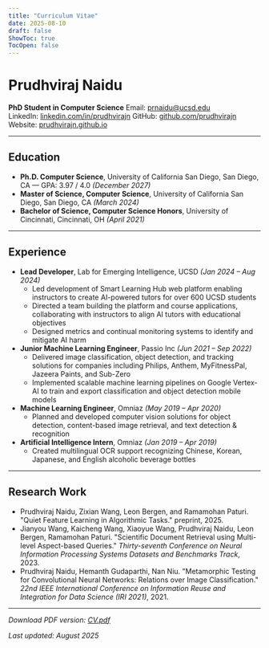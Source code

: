 ```yaml
---
title: "Curriculum Vitae"
date: 2025-08-10
draft: false
ShowToc: true
TocOpen: false
---
```


# Prudhviraj Naidu

**PhD Student in Computer Science**
Email: prnaidu@ucsd.edu  
LinkedIn: [linkedin.com/in/prudhvirajn](https://www.linkedin.com/in/prudhvirajn/)
GitHub: [github.com/prudhvirajn](https://github.com/prudhvirajn)
Website: [prudhvirajn.github.io](https://prudhvirajn.github.io)

---

## Education

- **Ph.D. Computer Science**, University of California San Diego, San Diego, CA — GPA: 3.97 / 4.0 *(December 2027)*
- **Master of Science, Computer Science**, University of California San Diego, San Diego, CA *(March 2024)*
- **Bachelor of Science, Computer Science Honors**, University of Cincinnati, Cincinnati, OH *(April 2021)*

---

## Experience

- **Lead Developer**, Lab for Emerging Intelligence, UCSD *(Jan 2024 – Aug 2024)*
  - Led development of Smart Learning Hub web platform enabling instructors to create AI-powered tutors for over 600 UCSD students
  - Directed a team building the platform and course applications, collaborating with instructors to align AI tutors with educational objectives
  - Designed metrics and continual monitoring systems to identify and mitigate AI harm
- **Junior Machine Learning Engineer**, Passio Inc *(Jun 2021 – Sep 2022)*
  - Delivered image classification, object detection, and tracking solutions for companies including Philips, Anthem, MyFitnessPal, Jazeera Paints, and Sub-Zero
  - Implemented scalable machine learning pipelines on Google Vertex-AI to train and export classification and object detection mobile models
- **Machine Learning Engineer**, Omniaz *(May 2019 – Apr 2020)*
  - Planned and developed computer vision solutions for object detection, content-based image retrieval, and text detection & recognition
- **Artificial Intelligence Intern**, Omniaz *(Jan 2019 – Apr 2019)*
  - Created multilingual OCR support recognizing Chinese, Korean, Japanese, and English alcoholic beverage bottles

---

## Research Work

- Prudhviraj Naidu, Zixian Wang, Leon Bergen, and Ramamohan Paturi. "Quiet Feature Learning in Algorithmic Tasks." preprint, 2025.
- Jianyou Wang, Kaicheng Wang, Xiaoyue Wang, Prudhviraj Naidu, Leon Bergen, Ramamohan Paturi. "Scientific Document Retrieval using Multi-level Aspect-based Queries." *Thirty-seventh Conference on Neural Information Processing Systems Datasets and Benchmarks Track*, 2023.
- Prudhviraj Naidu, Hemanth Gudaparthi, Nan Niu. "Metamorphic Testing for Convolutional Neural Networks: Relations over Image Classification." *22nd IEEE International Conference on Information Reuse and Integration for Data Science (IRI 2021)*, 2021.

---

*Download PDF version: [CV.pdf](/cv.pdf)*

*Last updated: August 2025*